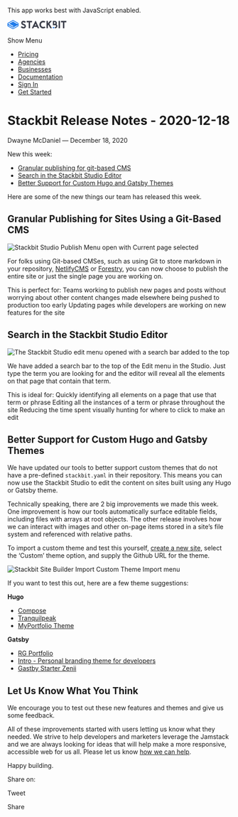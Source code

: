 This app works best with JavaScript enabled.

<a href="/" class="masthead-logo"><img src="/images/logo_alt.svg" alt="Stackbit logo" width="133" height="20" /></a>

<span class="screen-reader-text">Show Menu</span><span class="masthead-menu-icon" aria-hidden="true"></span>

-   [Pricing](/pricing)
-   [Agencies](/agencies)
-   [Businesses](/businesses)
-   [Documentation](https://www.stackbit.com/docs/)
-   [Sign In](https://app.stackbit.com/)
-   <a href="https://app.stackbit.com/create" class="button-component button-component-theme-accent button-component-hollow"><span>Get Started</span></a>

Stackbit Release Notes - 2020-12-18
===================================

Dwayne McDaniel — December 18, 2020

New this week:

-   [Granular publishing for git-based CMS](#granular)
-   [Search in the Stackbit Studio Editor](#search)
-   [Better Support for Custom Hugo and Gatsby Themes](#custom)

Here are some of the new things our team has released this week.

<span id="granular">Granular Publishing for Sites Using a Git-Based CMS</span>
------------------------------------------------------------------------------

![Stackbit Studio Publish Menu open with Current page selected](/images/blog/publish-current-page-2020-12-18.png)

For folks using Git-based CMSes, such as using Git to store markdown in your repository, [NetlifyCMS](https://www.netlifycms.org/) or [Forestry](https://forestry.io/), you can now choose to publish the entire site or just the single page you are working on.

This is perfect for: Teams working to publish new pages and posts without worrying about other content changes made elsewhere being pushed to production too early Updating pages while developers are working on new features for the site

<span id="search">Search in the Stackbit Studio Editor</span>
-------------------------------------------------------------

![The Stackbit Studio edit menu opened with a search bar added to the top](/images/blog/editor-searchbar-2020-12-18.png)

We have added a search bar to the top of the Edit menu in the Studio. Just type the term you are looking for and the editor will reveal all the elements on that page that contain that term.

This is ideal for: Quickly identifying all elements on a page that use that term or phrase Editing all the instances of a term or phrase throughout the site Reducing the time spent visually hunting for where to click to make an edit

<span id="custom">Better Support for Custom Hugo and Gatsby Themes</span>
-------------------------------------------------------------------------

We have updated our tools to better support custom themes that do not have a pre-defined `stackbit.yaml` in their repository. This means you can now use the Stackbit Studio to edit the content on sites built using any Hugo or Gatsby theme.

Technically speaking, there are 2 big improvements we made this week. One improvement is how our tools automatically surface editable fields, including files with arrays at root objects. The other release involves how we can interact with images and other on-page items stored in a site’s file system and referenced with relative paths.

To import a custom theme and test this yourself, [create a new site](https://app.stackbit.com/create), select the ‘Custom’ theme option, and supply the Github URL for the theme.

![Stackbit Site Builder Import Custom Theme Import menu](/images/blog/import-custom-theme-2020-12-18.png)

If you want to test this out, here are a few theme suggestions:

**Hugo**

-   [Compose](https://app.stackbit.com/create?theme=https://github.com/onweru/compose)
-   [Tranquilpeak](https://app.stackbit.com/create?theme=https://github.com/kakawait/hugo-tranquilpeak-theme)
-   [MyPortfolio Theme](https://app.stackbit.com/create?theme=https://github.com/2-REC/hugo-myportfolio-theme)

**Gatsby**

-   [RG Portfolio](https://app.stackbit.com/create?theme=https://github.com/rohitguptab/rg-portfolio)
-   [Intro - Personal branding theme for developers](https://app.stackbit.com/create?theme=https://github.com/wkocjan/gatsby-theme-intro)
-   [Gastby Starter Zenii](https://app.stackbit.com/create?theme=https://github.com/thebakerdev/gatsby-starter-zenii)

Let Us Know What You Think
--------------------------

We encourage you to test out these new features and themes and give us some feedback.

All of these improvements started with users letting us know what they needed. We strive to help developers and marketers leverage the Jamstack and we are always looking for ideas that will help make a more responsive, accessible web for us all. Please let us know [how we can help](https://www.stackbit.com/contact/).

Happy building.

<span class="post-share-title">Share on:</span>

Tweet

Share













<!-- -->



<!-- -->








